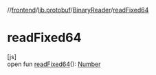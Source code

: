 //[frontend](../../../index.md)/[lib.protobuf](../index.md)/[BinaryReader](index.md)/[readFixed64](read-fixed64.md)

# readFixed64

[js]\
open fun [readFixed64](read-fixed64.md)(): [Number](https://kotlinlang.org/api/latest/jvm/stdlib/kotlin/-number/index.html)
